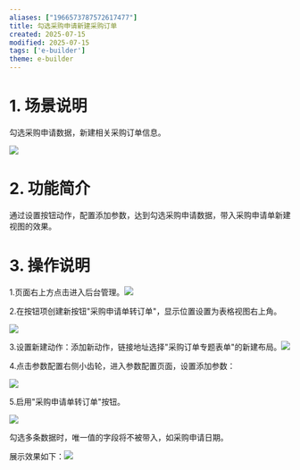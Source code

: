 ```yaml
---
aliases: ["1966573787572617477"]
title: 勾选采购申请新建采购订单
created: 2025-07-15
modified: 2025-07-15
tags: ['e-builder']
theme: e-builder
---
```


# 1. 场景说明

勾选采购申请数据，新建相关采购订单信息。

![](48984352fb7c00d1fcefbac1ad4a396d.jpg)

#

# 2. 功能简介

通过设置按钮动作，配置添加参数，达到勾选采购申请数据，带入采购申请单新建视图的效果。

# 3. 操作说明

1.页面右上方点击进入后台管理。![](7dcefe389c1aa6f090f6801ed723e175.jpg)

2.在按钮项创建新按钮"采购申请单转订单"，显示位置设置为表格视图右上角。

![](683b8907cdfb99bcd6ae8fd859764743.jpg)

3.设置新建动作：添加新动作，链接地址选择"采购订单专题表单"的新建布局。![](420ee4c877632a91fe1f692a85cca09c.jpg)

4.点击参数配置右侧小齿轮，进入参数配置页面，设置添加参数：

![](cb325aaecda7f76a7110f471234230b3.jpg)

5.启用"采购申请单转订单"按钮。

![](6dec4048329887bb9fe9fd0ee23d0d1c.jpg)

勾选多条数据时，唯一值的字段将不被带入，如采购申请日期。

展示效果如下：![](98531820e9273be53c14f84f7c5e797a.jpg)
